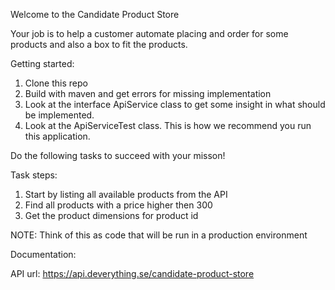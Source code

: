 

Welcome to the Candidate Product Store

Your job is to help a customer automate placing and order for some products and also a box to fit the products.


Getting started:
1. Clone this repo
2. Build with maven and get errors for missing implementation
3. Look at the interface ApiService class to get some insight in what should be implemented.
4. Look at the ApiServiceTest class. This is how we recommend you run this application.

Do the following tasks to succeed with your misson!

Task steps:
1. Start by listing all available products from the API
2. Find all products with a price higher then 300
3. Get the product dimensions for product id 


NOTE: Think of this as code that will be run in a production environment

Documentation:

API url: https://api.deverything.se/candidate-product-store


